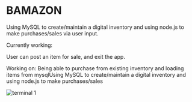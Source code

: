 # BAMAZON
Using MySQL to create/maintain a digital inventory and using node.js to make purchases/sales via user input.

Currently working:

User can post an item for sale, and exit the app.

Working on: Being able to purchase from existing inventory and loading items from mysqlUsing MySQL to create/maintain a digital inventory and using node.js to make purchases/sales

![terminal 1](https://github.com/pnavo/Bamazon/blob/master/images/sell.JPG "Sell items")